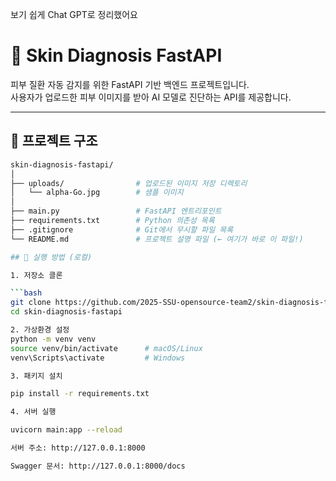 보기 쉽게 Chat GPT로 정리했어요

# 🧪 Skin Diagnosis FastAPI

피부 질환 자동 감지를 위한 FastAPI 기반 백엔드 프로젝트입니다.  
사용자가 업로드한 피부 이미지를 받아 AI 모델로 진단하는 API를 제공합니다.

---

## 📂 프로젝트 구조

```bash
skin-diagnosis-fastapi/
│
├── uploads/                # 업로드된 이미지 저장 디렉토리
│   └── alpha-Go.jpg        # 샘플 이미지
│
├── main.py                 # FastAPI 엔트리포인트
├── requirements.txt        # Python 의존성 목록
├── .gitignore              # Git에서 무시할 파일 목록
└── README.md               # 프로젝트 설명 파일 (← 여기가 바로 이 파일!)

## 🚀 실행 방법 (로컬)

1. 저장소 클론

```bash
git clone https://github.com/2025-SSU-opensource-team2/skin-diagnosis-fastapi.git
cd skin-diagnosis-fastapi

2. 가상환경 설정
python -m venv venv
source venv/bin/activate      # macOS/Linux
venv\Scripts\activate         # Windows

3. 패키지 설치

pip install -r requirements.txt

4. 서버 실행

uvicorn main:app --reload

서버 주소: http://127.0.0.1:8000

Swagger 문서: http://127.0.0.1:8000/docs
